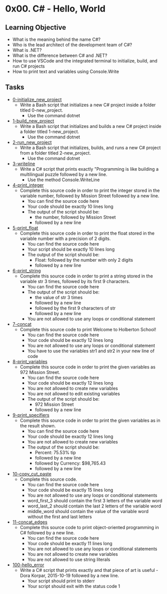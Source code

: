 # 0x00. C# - Hello, World

## Learning Objective

-  What is the meaning behind the name C#?
-  Who is the lead architect of the development team of C#?
-  What is .NET?
-  What is the difference between C# and .NET?
-  How to use VSCode and the integrated terminal to initialize, build, and run C# projects
-  How to print text and variables using Console.Write

## Tasks

-    [0-initialize_new_project](https://github.com/MitaliSengupta/holbertonschool-csharp/tree/master/0x00-hello_world/0-initialize_new_project.sh)
     -    Write a Bash script that initializes a new C# project inside a folder titled 0-new_project.
          -    Use the command dotnet
-    [1-build_new_project](https://github.com/MitaliSengupta/holbertonschool-csharp/tree/master/0x00-hello_world/1-build_new_project.sh)
     -    Write a Bash script that initializes and builds a new C# project inside a folder titled 1-new_project.
          -    Use the command dotnet
-    [2-run_new_project](https://github.com/MitaliSengupta/holbertonschool-csharp/tree/master/0x00-hello_world/2-run_new_project.sh)
     -    Write a Bash script that initializes, builds, and runs a new C# project from a folder titled 2-new_project.
          -    Use the command dotnet
-    [3-writeline](https://github.com/MitaliSengupta/holbertonschool-csharp/tree/master/0x00-hello_world/3-writeline)
     -    Write a C# script that prints exactly "Programming is like building a multilingual puzzle followed by a new line.
          -    Use the method Console.WriteLine
-    [4-print_integer](https://github.com/MitaliSengupta/holbertonschool-csharp/tree/master/0x00-hello_world/4-print_integer)
     -    Complete this source code in order to print the integer stored in the variable number, followed by Mission Street followed by a new line.
          - You can find the source code here
          -    Your code should be exactly 10 lines long
          -    The output of the script should be:
               -    the number, followed by Mission Street
               -    followed by a new line
-    [5-print_float](https://github.com/MitaliSengupta/holbertonschool-csharp/tree/master/0x00-hello_world/5-print_float)
     -    Complete this source code in order to print the float stored in the variable number with a precision of 2 digits.
          -    You can find the source code here
          -    Your script should be exactly 10 lines long
          -    The output of the script should be:
               -    Float: followed by the number with only 2 digits
               -    followed by a new line
-    [6-print_string](https://github.com/MitaliSengupta/holbertonschool-csharp/tree/master/0x00-hello_world/6-print_string)
     -    Complete this source code in order to print a string stored in the variable str 3 times, followed by its first 9 characters.
          -    You can find the source code here
          -    The output of the script should be:
               -    the value of str 3 times
               -    followed by a new line
               -    followed by the first 9 characters of str
               -    followed by a new line
          -    You are not allowed to use any loops or conditional statement
-    [7-concat](https://github.com/MitaliSengupta/holbertonschool-csharp/tree/master/0x00-hello_world/7-concat)
     -    Complete this source code to print Welcome to Holberton School!
          -    You can find the source code here
          -    Your code should be exactly 12 lines long
          -    You are not allowed to use any loops or conditional statement
          -    You have to use the variables str1 and str2 in your new line of code
-    [8-print_variables](https://github.com/MitaliSengupta/holbertonschool-csharp/tree/master/0x00-hello_world/8-print_variables)
     -    Complete this source code in order to print the given variables as 972 Mission Street.
          -    You can find the source code here
          -    Your code should be exactly 12 lines long
          -    You are not allowed to create new variables
          -    You are not allowed to edit existing variables
          -    The output of the script should be:
               -    972 Mission Street
               -    followed by a new line
-    [9-print_specifiers](https://github.com/MitaliSengupta/holbertonschool-csharp/tree/master/0x00-hello_world/9-print_specifiers)
     -    Complete this source code in order to print the given variables as in the result shown.
          -    You can find the source code here
          -    Your code should be exactly 12 lines long
          -    You are not allowed to create new variables
          -    The output of the script should be:
               -    Percent: 75.53% tip
               -    followed by a new line
               -    followed by Currency: $98,765.43
               -    followed by a new line
-    [10-copy_cut_paste](https://github.com/MitaliSengupta/holbertonschool-csharp/tree/master/0x00-hello_world/10-copy_cut_paste)
     -    Complete this source code.
          -    You can find the source code here
          -    Your code should be exactly 15 lines long
          -    You are not allowed to use any loops or conditional statements
          -    word_first_3 should contain the first 3 letters of the variable word
          -    word_last_2 should contain the last 2 letters of the variable word
          -    middle_word should contain the value of the variable word without the first and last letters
-    [11-concat_edges](https://github.com/MitaliSengupta/holbertonschool-csharp/tree/master/0x00-hello_world/11-concat_edges)
     -    Complete this source code to print object-oriented programming in C# followed by a new line.
          -    You can find the source code here
          -    Your code should be exactly 11 lines long
          -    You are not allowed to use any loops or conditional statements
          -    You are not allowed to create new variables
          -    You are not allowed to use string literals
-    [100-hello_error](https://github.com/MitaliSengupta/holbertonschool-csharp/tree/master/0x00-hello_world/100-hello_error)
     -    Write a C# script that prints exactly and that piece of art is useful - Dora Korpar, 2015-10-19 followed by a new line.
          -    Your script should print to stderr
          -    Your script should exit with the status code 1
